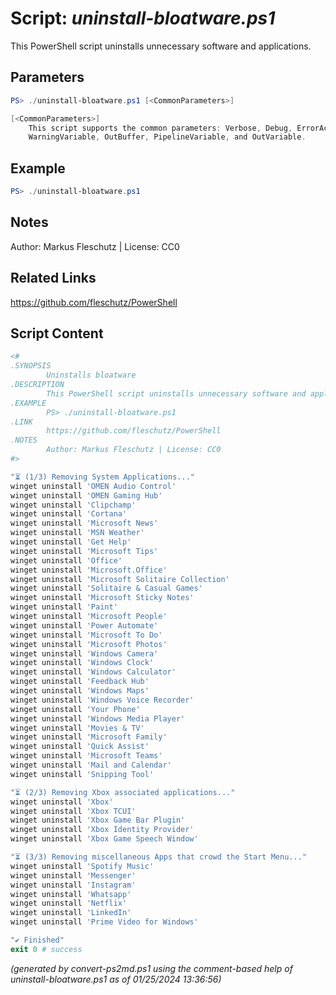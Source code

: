 Script: *uninstall-bloatware.ps1*
========================

This PowerShell script uninstalls unnecessary software and applications.

Parameters
----------
```powershell
PS> ./uninstall-bloatware.ps1 [<CommonParameters>]

[<CommonParameters>]
    This script supports the common parameters: Verbose, Debug, ErrorAction, ErrorVariable, WarningAction, 
    WarningVariable, OutBuffer, PipelineVariable, and OutVariable.
```

Example
-------
```powershell
PS> ./uninstall-bloatware.ps1

```

Notes
-----
Author: Markus Fleschutz | License: CC0

Related Links
-------------
https://github.com/fleschutz/PowerShell

Script Content
--------------
```powershell
<#
.SYNOPSIS
        Uninstalls bloatware
.DESCRIPTION
        This PowerShell script uninstalls unnecessary software and applications.
.EXAMPLE
        PS> ./uninstall-bloatware.ps1
.LINK
        https://github.com/fleschutz/PowerShell
.NOTES
        Author: Markus Fleschutz | License: CC0
#>

"⏳ (1/3) Removing System Applications..."
winget uninstall 'OMEN Audio Control'
winget uninstall 'OMEN Gaming Hub'
winget uninstall 'Clipchamp'
winget uninstall 'Cortana'
winget uninstall 'Microsoft News'
winget uninstall 'MSN Weather'
winget uninstall 'Get Help'
winget uninstall 'Microsoft Tips'
winget uninstall 'Office'
winget uninstall 'Microsoft.Office'
winget uninstall 'Microsoft Solitaire Collection'
winget uninstall 'Solitaire & Casual Games'
winget uninstall 'Microsoft Sticky Notes'
winget uninstall 'Paint'
winget uninstall 'Microsoft People'
winget uninstall 'Power Automate'
winget uninstall 'Microsoft To Do'
winget uninstall 'Microsoft Photos'
winget uninstall 'Windows Camera'
winget uninstall 'Windows Clock'
winget uninstall 'Windows Calculator'
winget uninstall 'Feedback Hub'
winget uninstall 'Windows Maps'
winget uninstall 'Windows Voice Recorder'
winget uninstall 'Your Phone'
winget uninstall 'Windows Media Player'
winget uninstall 'Movies & TV'
winget uninstall 'Microsoft Family'
winget uninstall 'Quick Assist'
winget uninstall 'Microsoft Teams'
winget uninstall 'Mail and Calendar'
winget uninstall 'Snipping Tool'

"⏳ (2/3) Removing Xbox associated applications..."
winget uninstall 'Xbox'
winget uninstall 'Xbox TCUI'
winget uninstall 'Xbox Game Bar Plugin'
winget uninstall 'Xbox Identity Provider'
winget uninstall 'Xbox Game Speech Window'

"⏳ (3/3) Removing miscellaneous Apps that crowd the Start Menu..."
winget uninstall 'Spotify Music'
winget uninstall 'Messenger'
winget uninstall 'Instagram'
winget uninstall 'Whatsapp'
winget uninstall 'Netflix'
winget uninstall 'LinkedIn'
winget uninstall 'Prime Video for Windows'

"✔️ Finished"
exit 0 # success
```

*(generated by convert-ps2md.ps1 using the comment-based help of uninstall-bloatware.ps1 as of 01/25/2024 13:36:56)*
